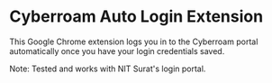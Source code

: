 # Cyberroam Auto Login Extension

This Google Chrome extension logs you in to the Cyberroam portal automatically once you have your login credentials saved.

Note: Tested and works with NIT Surat's login portal.
